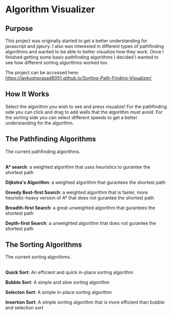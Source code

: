 <h1>Algorithm Visualizer</h1>

<h2>Purpose</h2>
This project was originally started to get a better understanding for javascript and jqeury. I also was interested in different types of pathfinding algorithms and wanted to be able to better visualize how they work.
Once I finished getting some basic pathfinding algorithms I decided I wanted to see how different sorting algorithms worked too.

The project can be accessed here: https://lavkushprasad8051.github.io/Sorting-Path-Finding-Visualizer/

<h2>How It Works</h2>
Select the algorithm you wish to see and press visualize! 
For the pathfinding side you can click and drag to add walls that the algorithm must avoid.
For the sorting side you can select different speeds to get a better understanding for the algorithm.

<h2>The Pathfinding Algorithms</h2>
The current pathfinding algorithms.<br/><br/>

<b>A* search</b>: a weighted algorithm that uses heuristics to gurantee the shortest path

<b>Dijkstra's Algorithm</b>: a weighted algorithm that gurantees the shortest path

<b>Greedy Best-first Search</b>: a weighted algorithm that is faster, more heuristic-heavy version of A* that does not gurantee the shortest path

<b>Breadth-first Search</b>: a great unweighted algorithm that gurantees the shortest path

<b>Depth-first Search</b>: a unweighted algorithm that does not gurantee the shortest path

<h2>The Sorting Algorithms</h2>
The current sorting algorithms.<br/><br/>

<b>Quick Sort</b>: An efficient and quick in-place sorting algorithm

<b>Bubble Sort</b>: A simple and slow sorting algorithm

<b>Selecton Sort</b>: A simple in-place sorting algorithm

<b>Insertion Sort</b>: A simple sorting algorithm that is more efficient than bubble and selection sort
